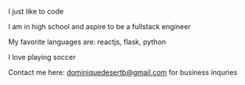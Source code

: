 I just like to code

I am in high school and aspire to be a fullstack engineer

My favorite languages are: reactjs, flask, python

I love playing soccer 

Contact me here: dominiquedesertb@gmail.com for business inquries 

